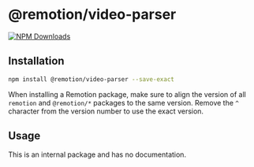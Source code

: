 # @remotion/video-parser
 
[![NPM Downloads](https://img.shields.io/npm/dm/@remotion/video-parser.svg?style=flat&color=black&label=Downloads)](https://npmcharts.com/compare/@remotion/video-parser?minimal=true)
 
## Installation
 
```bash
npm install @remotion/video-parser --save-exact
```
 
When installing a Remotion package, make sure to align the version of all `remotion` and `@remotion/*` packages to the same version.
Remove the `^` character from the version number to use the exact version.
 
## Usage
 
This is an internal package and has no documentation.
